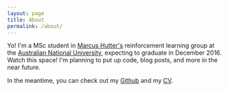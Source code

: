 ```yaml
---
layout: page
title: About
permalink: /about/
---
```


Yo! I'm a MSc student in [Marcus Hutter's](http://hutter1.net) reinforcement learning group at the [Australian National University](http://anu.edu.au), expecting to graduate in December 2016. Watch this space! I'm planning to put up code, blog posts, and more in the near future.

In the meantime, you can check out my [Github](https://github.com/aslanides) and my [CV](../cv.pdf).

